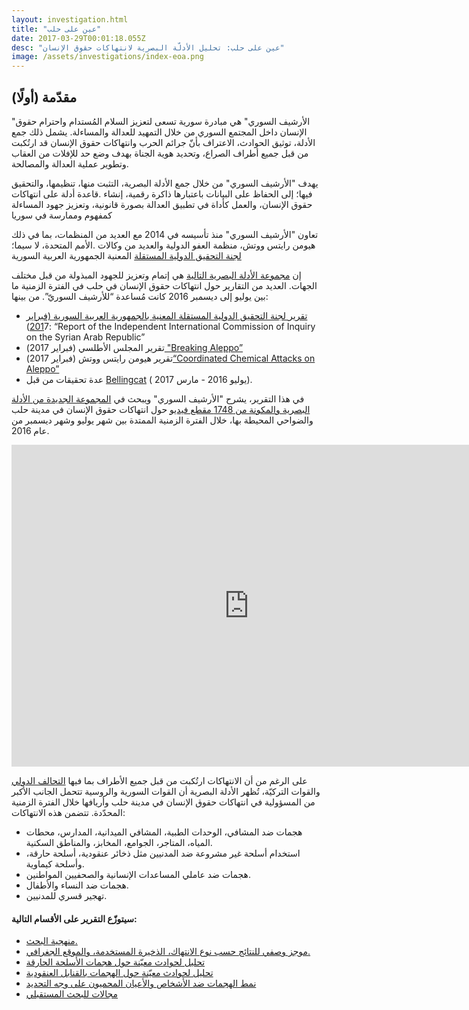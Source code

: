 ```yaml
---
layout: investigation.html
title: "عين على حلب"
date: 2017-03-29T00:01:18.055Z
desc: "عين على حلب: تحليل الأدلّة البصرية لانتهاكات حقوق الإنسان"
image: /assets/investigations/index-eoa.png
---
```


## (أولًا) مقدّمة

"الأرشيف السوري" هي مبادرة سورية تسعى لتعزيز السلام المُستدام واحترام حقوق الإنسان داخل المجتمع السوري من خلال التمهيد للعدالة والمساءلة. يشمل ذلك جمع الأدلة، توثيق الحوادث، الاعتراف بأنّ جرائم الحرب وانتهاكات حقوق الإنسان قد ارتُكبت من قبل جميع أطراف الصراع، وتحديد هوية الجناة بهدف وضع حد للإفلات من العقاب وتطوير عملية العدالة والمصالحة.

يهدف "الأرشيف السوري" من خلال جمع الأدلة البصرية، التثبت منها، تنظيمها، والتحقيق فيها؛ إلى الحفاظ على البيانات باعتبارها ذاكرة رقمية، إنشاء .قاعدة أدلة على انتهاكات حقوق الإنسان، والعمل كأداة في تطبيق العدالة بصورة قانونية، وتعزيز جهود المساءلة كمفهوم وممارسة في سوريا

تعاون "الأرشيف السوري" منذ تأسيسه في 2014 مع العديد من المنظمات، بما في ذلك هيومن رايتس ووتش، منظمة العفو الدولية والعديد من وكالات .الأمم المتحدة، لا سيما؛ [لجنة التحقيق الدولية المستقلة](http://www.ohchr.org/AR/HRBodies/HRC/IICISyria/Pages/IndependentInternationalCommission.aspx) المعنية الجمهورية العربية السورية

إن [مجموعة الأدلة البصرية التالية](https://syrianarchive.org/database/?type_of_violation=&location=1&startDate=01%2F07%2F2016&endDate=31%2F12%2F2016) هي إتمام وتعزيز للجهود المبذولة من قبل مختلف الجهات. العديد من التقارير حول انتهاكات حقوق الإنسان في حلب في الفترة الزمنية ما بين يوليو إلى ديسمبر  2016 كانت مُساعدة “للأرشيف السوريّ”. من بينها:

*   [تقرير لجنة التحقيق الدولية المستقلة المعنية بالجمهورية العربية السورية (فبراير 201](https://documents-dds-ny.un.org/doc/UNDOC/GEN/G17/026/64/PDF/G1702664.pdf?OpenElement)7): “Report of the Independent International Commission of Inquiry on the Syrian Arab Republic”[](https://documents-dds-ny.un.org/doc/UNDOC/GEN/G17/026/64/PDF/G1702664.pdf?OpenElement)
*   تقرير المجلس الأطلسي (فبراير 2017)[ "Breaking Aleppo”](http://www.publications.atlanticcouncil.org/breakingaleppo/wp-content/uploads/2017/02/BreakingAleppo.pdf)
*   تقرير هيومن رايتس ووتش (فبراير 2017)[“Coordinated Chemical Attacks on Aleppo”](https://www.hrw.org/news/2017/02/13/syria-coordinated-chemical-attacks-aleppo)
*   عدة تحقيقات من قبل [Bellingcat](https://www.bellingcat.com/?s=syria) ( يوليو 2016 - مارس 2017).

في هذا التقرير، يشرح "الأرشيف السوري" ويبحث في  [المجموعة الجديدة من الأدلة البصرية والمكونة من 1748 مقطع فيديو](https://syrianarchive.org/database/?type_of_violation=&location=1&startDate=01%2F07%2F2016&endDate=31%2F12%2F2016) حول انتهاكات حقوق الإنسان في مدينة حلب والضواحي المحيطة بها، خلال الفترة الزمنية الممتدة بين شهر يوليو وشهر ديسمبر من عام 2016.

<iframe allowfullscreen="" src="https://www.youtube.com/embed/Z9Lpt_Sh-U8" width="760" height="515" frameborder="0"></iframe>

على الرغم من أن الانتهاكات ارتُكبت من قبل جميع الأطراف بما فيها [التحالف الدولي](https://airwars.org/civilian-casualty-claims/) والقوات التركيّة، تُظهر الأدلة البصرية أن القوات السورية والروسية تتحمل الجانب الأكبر من المسؤولية في انتهاكات حقوق الإنسان في مدينة حلب وأريافها خلال الفترة الزمنية المحدّدة. تتضمن هذه الانتهاكات:

*   هجمات ضد المشافي، الوحدات الطبية، المشافي الميدانية، المدارس، محطات المياه، المتاجر، الجوامع، المخابز، والمناطق السكنية.
*   استخدام أسلحة غير مشروعة ضد المدنيين مثل ذخائر عنقودية، أسلحة حارقة، وأسلحة كيماوية.
*   هجمات ضد عاملي المساعدات الإنسانية والصحفيين المواطنين.
*   هجمات ضد النساء والأطفال.
*   تهجير قسري للمدنيين.

#### سيتوزّع التقرير على الأقسام التالية:

*   [منهجية البحث.](https://syrianarchive.org/ar/investigations/Eyes-on-Aleppo/Research-Methodology.html)
*   [موجز وصفي للنتائج حسب نوع الانتهاك، الذخيرة المستخدمة، والموقع الجغرافي.](https://syrianarchive.org/ar/investigations/Eyes-on-Aleppo/Summary-of-Findings.html)
*   [تحليل لحوادث معيّنة حول هجمات الأسلحة الحارقة](https://syrianarchive.org/ar/investigations/Eyes-on-Aleppo/Specific-incidents-of-attacks-using-incendiary-munitions.html)
*   [تحليل لحوادث معيّنة حول الهجمات بالقنابل العنقودية](https://syrianarchive.org/ar/investigations/Eyes-on-Aleppo/Specific-incidents-of-unlawful-attacks-using-cluster-munitions.html)
*   [نمط الهجمات ضد الأشخاص والأعيان المحميون على وجه التحديد](https://syrianarchive.org/ar/investigations/Eyes-on-Aleppo/Pattern-of-attacks-against-specifically-protected-persons-and-objects.html)
*   [مجالات للبحث المستقبلي](https://syrianarchive.org/ar/investigations/Eyes-on-Aleppo/Further-research.html)

